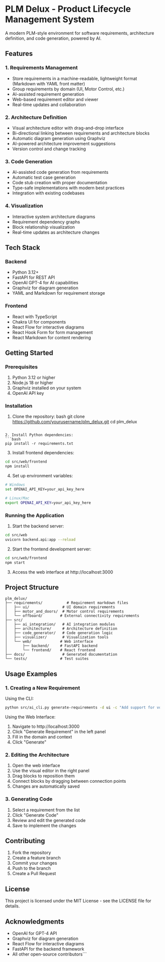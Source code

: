 # PLM Delux - Product Lifecycle Management System

A modern PLM-style environment for software requirements, architecture definition, and code generation, powered by AI.

## Features

### 1. Requirements Management
- Store requirements in a machine-readable, lightweight format (Markdown with YAML front matter)
- Group requirements by domain (UI, Motor Control, etc.)
- AI-assisted requirement generation
- Web-based requirement editor and viewer
- Real-time updates and collaboration

### 2. Architecture Definition
- Visual architecture editor with drag-and-drop interface
- Bi-directional linking between requirements and architecture blocks
- Automatic diagram generation using Graphviz
- AI-powered architecture improvement suggestions
- Version control and change tracking

### 3. Code Generation
- AI-assisted code generation from requirements
- Automatic test case generation
- Code stub creation with proper documentation
- Type-safe implementations with modern best practices
- Integration with existing codebases

### 4. Visualization
- Interactive system architecture diagrams
- Requirement dependency graphs
- Block relationship visualization
- Real-time updates as architecture changes

## Tech Stack

### Backend
- Python 3.12+
- FastAPI for REST API
- OpenAI GPT-4 for AI capabilities
- Graphviz for diagram generation
- YAML and Markdown for requirement storage

### Frontend
- React with TypeScript
- Chakra UI for components
- React Flow for interactive diagrams
- React Hook Form for form management
- React Markdown for content rendering

## Getting Started

### Prerequisites
1. Python 3.12 or higher
2. Node.js 18 or higher
3. Graphviz installed on your system
4. OpenAI API key

### Installation

1. Clone the repository:
bash
git clone https://github.com/yourusername/plm_delux.git
cd plm_delux
```

2. Install Python dependencies:
```bash
pip install -r requirements.txt
```

3. Install frontend dependencies:
```bash
cd src/web/frontend
npm install
```

4. Set up environment variables:
```bash
# Windows
set OPENAI_API_KEY=your_api_key_here

# Linux/Mac
export OPENAI_API_KEY=your_api_key_here
```

### Running the Application

1. Start the backend server:
```bash
cd src/web
uvicorn backend.api:app --reload
```

2. Start the frontend development server:
```bash
cd src/web/frontend
npm start
```

3. Access the web interface at http://localhost:3000

## Project Structure

```
plm_delux/
├── requirements/           # Requirement markdown files
│   ├── ui/               # UI domain requirements
│   ├── motor_and_doors/  # Motor control requirements
│   └── offboard/        # External connectivity requirements
├── src/
│   ├── ai_integration/   # AI integration modules
│   ├── architecture/     # Architecture definition
│   ├── code_generator/   # Code generation logic
│   ├── visualizer/       # Visualization tools
│   └── web/             # Web interface
│       ├── backend/     # FastAPI backend
│       └── frontend/    # React frontend
├── docs/                 # Generated documentation
└── tests/               # Test suites
```

## Usage Examples

### 1. Creating a New Requirement

Using the CLI:
```bash
python src/ai_cli.py generate-requirements -d ui -c "Add support for voice announcements"
```

Using the Web Interface:
1. Navigate to http://localhost:3000
2. Click "Generate Requirement" in the left panel
3. Fill in the domain and context
4. Click "Generate"

### 2. Editing the Architecture

1. Open the web interface
2. Use the visual editor in the right panel
3. Drag blocks to reposition them
4. Connect blocks by dragging between connection points
5. Changes are automatically saved

### 3. Generating Code

1. Select a requirement from the list
2. Click "Generate Code"
3. Review and edit the generated code
4. Save to implement the changes

## Contributing

1. Fork the repository
2. Create a feature branch
3. Commit your changes
4. Push to the branch
5. Create a Pull Request

## License

This project is licensed under the MIT License - see the LICENSE file for details.

## Acknowledgments

- OpenAI for GPT-4 API
- Graphviz for diagram generation
- React Flow for interactive diagrams
- FastAPI for the backend framework
- All other open-source contributors``` 